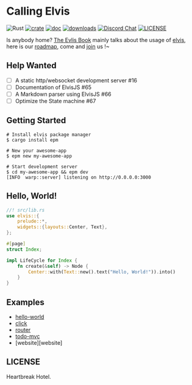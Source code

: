 # Calling Elvis

![Rust](https://github.com/clearloop/leetcode-cli/workflows/Rust/badge.svg)
[![crate](https://img.shields.io/crates/v/elvis.svg)](https://crates.io/crates/elvis)
[![doc](https://img.shields.io/badge/current-docs-brightgreen.svg)](https://docs.rs/elvis/)
[![downloads](https://img.shields.io/crates/d/elvis.svg)](https://crates.io/crates/elvis)
[![Discord Chat](https://img.shields.io/discord/729613877184299019.svg?logo=discord&style=flat-square)](https://discord.gg/dxpefwy)
[![LICENSE](https://img.shields.io/crates/l/elvis.svg)](https://choosealicense.com/licenses/mit/)

Is anybody home? [The Evlis Book][1] mainly talks about the usage of [elvis][2], here is our [roadmap][roadmap], come and [join][community] us !~


## Help Wanted
 
+ [ ] A static http/websocket development server #16
+ [ ] Documentation of ElvisJS #65
+ [ ] A Markdown parser using ElvisJS #66
+ [ ] Optimize the State machine #67

## Getting Started

```
# Install elvis package manager
$ cargo install epm

# New your awesome-app
$ epm new my-awesome-app

# Start development server
$ cd my-awesome-app && epm dev
[INFO  warp::server] listening on http://0.0.0.0:3000
```


## Hello, World!

```rust
//! src/lib.rs
use elvis::{
    prelude::*,
    widgets::{layouts::Center, Text},
};

#[page]
struct Index;

impl LifeCycle for Index {
    fn create(&self) -> Node {
        Center::with(Text::new().text("Hello, World!")).into()
    }
}
```

## Examples

+ [hello-world][hello-world-example]
+ [click][click-example]
+ [router][router-example]
+ [todo-mvc][todo-mvc]
+ [website][website]



## LICENSE

Heartbreak Hotel.

[1]: https://elvisjs.github.io/book
[2]: https://docs.rs/elvis
[community]: https://elvisjs.github.io/book/community
[hello-world-example]: https://github.com/elvisjs/elvis/tree/master/examples/hello-world
[click-example]: https://github.com/elvisjs/elvis/tree/master/examples/click
[router-example]: https://github.com/elvisjs/elvis/tree/master/examples/router
[todo-mvc]: https://github.com/elvisjs/elvis/tree/master/examples/todo-mvc
[todo-mvc]: https://github.com/elvisjs/elvis/tree/master/examples/website
[roadmap]: https://github.com/elvisjs/elvis/milestones
